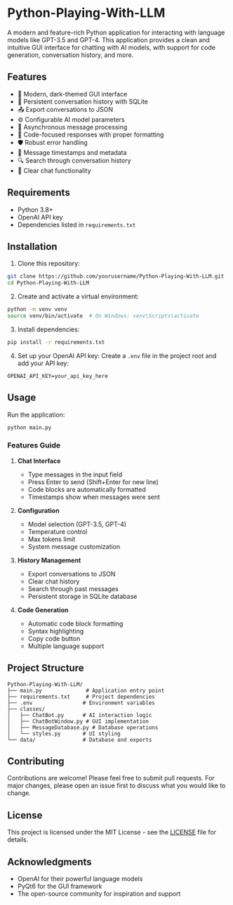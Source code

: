 # Python-Playing-With-LLM

A modern and feature-rich Python application for interacting with language models like GPT-3.5 and GPT-4. This application provides a clean and intuitive GUI interface for chatting with AI models, with support for code generation, conversation history, and more.

## Features

- 🎨 Modern, dark-themed GUI interface
- 💾 Persistent conversation history with SQLite
- 📤 Export conversations to JSON
- ⚙️ Configurable AI model parameters
- 🔄 Asynchronous message processing
- 🎯 Code-focused responses with proper formatting
- 🛡️ Robust error handling
- 📝 Message timestamps and metadata
- 🔍 Search through conversation history
- 🧹 Clear chat functionality

## Requirements

- Python 3.8+
- OpenAI API key
- Dependencies listed in `requirements.txt`

## Installation

1. Clone this repository:
```bash
git clone https://github.com/yourusername/Python-Playing-With-LLM.git
cd Python-Playing-With-LLM
```

2. Create and activate a virtual environment:
```bash
python -m venv venv
source venv/bin/activate  # On Windows: venv\Scripts\activate
```

3. Install dependencies:
```bash
pip install -r requirements.txt
```

4. Set up your OpenAI API key:
Create a `.env` file in the project root and add your API key:
```
OPENAI_API_KEY=your_api_key_here
```

## Usage

Run the application:
```bash
python main.py
```

### Features Guide

1. **Chat Interface**
   - Type messages in the input field
   - Press Enter to send (Shift+Enter for new line)
   - Code blocks are automatically formatted
   - Timestamps show when messages were sent

2. **Configuration**
   - Model selection (GPT-3.5, GPT-4)
   - Temperature control
   - Max tokens limit
   - System message customization

3. **History Management**
   - Export conversations to JSON
   - Clear chat history
   - Search through past messages
   - Persistent storage in SQLite database

4. **Code Generation**
   - Automatic code block formatting
   - Syntax highlighting
   - Copy code button
   - Multiple language support

## Project Structure

```
Python-Playing-With-LLM/
├── main.py              # Application entry point
├── requirements.txt     # Project dependencies
├── .env                # Environment variables
├── classes/
│   ├── ChatBot.py      # AI interaction logic
│   ├── ChatBotWindow.py # GUI implementation
│   ├── MessageDatabase.py # Database operations
│   └── styles.py       # UI styling
└── data/               # Database and exports
```

## Contributing

Contributions are welcome! Please feel free to submit pull requests. For major changes, please open an issue first to discuss what you would like to change.

## License

This project is licensed under the MIT License - see the [LICENSE](LICENSE) file for details.

## Acknowledgments

- OpenAI for their powerful language models
- PyQt6 for the GUI framework
- The open-source community for inspiration and support

